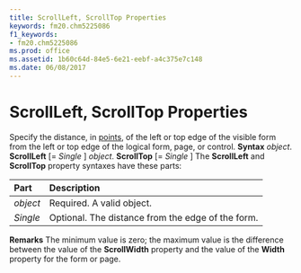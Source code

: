 ```yaml
---
title: ScrollLeft, ScrollTop Properties
keywords: fm20.chm5225086
f1_keywords:
- fm20.chm5225086
ms.prod: office
ms.assetid: 1b60c64d-84e5-6e21-eebf-a4c375e7c148
ms.date: 06/08/2017
---
```



# ScrollLeft, ScrollTop Properties



Specify the distance, in [points](../../Glossary/vbe-glossary.md), of the left or top edge of the visible form from the left or top edge of the logical form, page, or control.
 **Syntax**
 _object_. **ScrollLeft** [= _Single_ ]
 _object_. **ScrollTop** [= _Single_ ]
The  **ScrollLeft** and **ScrollTop** property syntaxes have these parts:


|**Part**|**Description**|
|:-----|:-----|
| _object_|Required. A valid object.|
| _Single_|Optional. The distance from the edge of the form.|

 **Remarks**
The minimum value is zero; the maximum value is the difference between the value of the  **ScrollWidth** property and the value of the **Width** property for the form or page.


